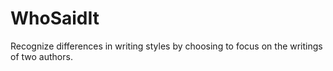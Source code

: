 # WhoSaidIt
Recognize differences in writing styles by choosing to focus on the writings of two authors.
